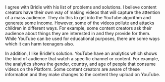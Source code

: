 I agree with Bridle with his list of problems and solutions. I believe content creators have their own way of making videos that will capture the attention of a mass audience. They do this to get into the YouTube algorithm and generate some income. However, some of the videos pollute and attacks children in different ways. For example, some content creators ask their audience about things they are interested in and they provide for them. While YouTube can be used for educational purposes, there are some ways which it can harm teenagers also.

In addition, I like Bridle's solution. YouTube have an analytics which shows the kind of audience that watch a specific channel or content. For example, the analytics shows the gender, country, and age of people that consume videos on the Platform. Some content creators are aware of these information and they make changes to the content they upload on YouTube.

